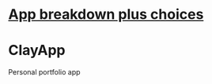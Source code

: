 # [App breakdown plus choices](https://www.notion.so/ClayApp-Portfolio-for-Clayton-Francis-Breakdown-0fcd64c8e30c45d9869266e57c038524)

# ClayApp
Personal portfolio app
